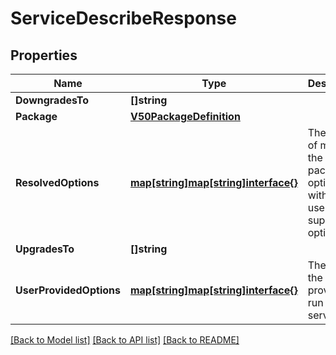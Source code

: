 # ServiceDescribeResponse

## Properties
Name | Type | Description | Notes
------------ | ------------- | ------------- | -------------
**DowngradesTo** | **[]string** |  | 
**Package** | [**V50PackageDefinition**](v50PackageDefinition.md) |  | 
**ResolvedOptions** | [**map[string]map[string]interface{}**](map[string]interface{}.md) | The result of merging the default package options with the user supplied options | [optional] 
**UpgradesTo** | **[]string** |  | 
**UserProvidedOptions** | [**map[string]map[string]interface{}**](map[string]interface{}.md) | The options the user provided to run the service | [optional] 

[[Back to Model list]](../README.md#documentation-for-models) [[Back to API list]](../README.md#documentation-for-api-endpoints) [[Back to README]](../README.md)


